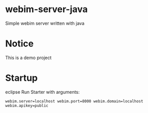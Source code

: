 webim-server-java
=================

Simple webim server written with java


Notice
======

This is a demo project

Startup
=======

eclipse Run Starter with arguments:

```
webim.server=localhost webim.port=8000 webim.domain=localhost webim.apikey=public
```


